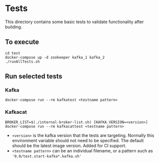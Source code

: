 Tests
=====

This directory contains some basic tests to validate functionality after building.

To execute
----------

```
cd test
docker-compose up -d zookeeper kafka_1 kafka_2
./runAllTests.sh
```

Run selected tests
------------------

### Kafka

```
docker-compose run --rm kafkatest <testname pattern>
```

### Kafkacat

```
BROKER_LIST=$(./internal-broker-list.sh) [KAFKA_VERSION=<version>] docker-compose run --rm kafkacattest <testname pattern>
```

-	`<version>` is the kafka version that the tests are targeting. Normally this environment variable should not need to be specified. The default should be the latest image version. Added for CI support.
-	`<testname pattern>` can be an individual filename, or a pattern such as `'0.0/test.start-kafka*.kafka.sh'`
